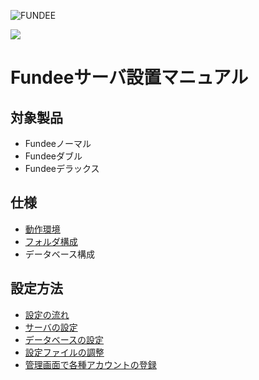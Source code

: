 ![FUNDEE](https://user-images.githubusercontent.com/39437528/40274494-7bf22ed8-5c12-11e8-9e7d-1865832e0dd4.png "FUNDEE")

![](https://user-images.githubusercontent.com/39437528/40274497-7ef505ce-5c12-11e8-8ce0-047dc498b9b5.png "")

# Fundeeサーバ設置マニュアル
## 対象製品
- Fundeeノーマル
- Fundeeダブル
- Fundeeデラックス

## 仕様
- [動作環境](/env.md)
- [フォルダ構成](/dir.md)
- データベース構成

##  設定方法
- [設定の流れ](/flow.md)
- [サーバの設定](/server.md)
- [データベースの設定](/db.md)
- [設定ファイルの調整](/config.md)
- [管理画面で各種アカウントの登録](/admin.md)
